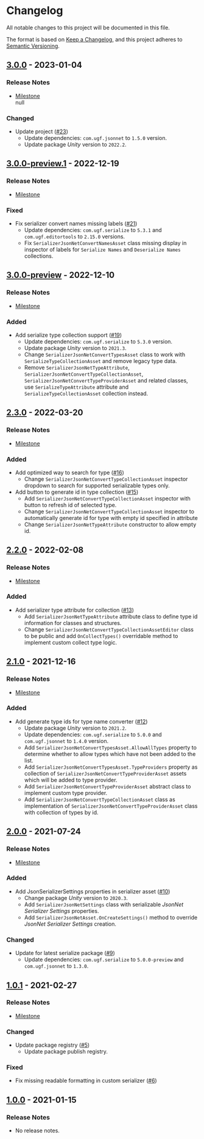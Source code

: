 # Changelog

All notable changes to this project will be documented in this file.

The format is based on [Keep a Changelog](https://keepachangelog.com/en/1.0.0/),
and this project adheres to [Semantic Versioning](https://semver.org/spec/v2.0.0.html).

## [3.0.0](https://github.com/unity-game-framework/ugf-serialize-jsonnet/releases/tag/3.0.0) - 2023-01-04  

### Release Notes

- [Milestone](https://github.com/unity-game-framework/ugf-serialize-jsonnet/milestone/8?closed=1)  
    null

### Changed

- Update project ([#23](https://github.com/unity-game-framework/ugf-serialize-jsonnet/issues/23))  
    - Update dependencies: `com.ugf.jsonnet` to `1.5.0` version.
    - Update package _Unity_ version to `2022.2`.

## [3.0.0-preview.1](https://github.com/unity-game-framework/ugf-serialize-jsonnet/releases/tag/3.0.0-preview.1) - 2022-12-19  

### Release Notes

- [Milestone](https://github.com/unity-game-framework/ugf-serialize-jsonnet/milestone/7?closed=1)  
    

### Fixed

- Fix serializer convert names missing labels ([#21](https://github.com/unity-game-framework/ugf-serialize-jsonnet/issues/21))  
    - Update dependencies: `com.ugf.serialize` to `5.3.1` and `com.ugf.editortools` to `2.15.0` versions.
    - Fix `SerializerJsonNetConvertNamesAsset` class missing display in inspector of labels for `Serialize Names` and `Deserialize Names` collections.

## [3.0.0-preview](https://github.com/unity-game-framework/ugf-serialize-jsonnet/releases/tag/3.0.0-preview) - 2022-12-10  

### Release Notes

- [Milestone](https://github.com/unity-game-framework/ugf-serialize-jsonnet/milestone/6?closed=1)  
    

### Added

- Add serialize type collection support  ([#19](https://github.com/unity-game-framework/ugf-serialize-jsonnet/issues/19))  
    - Update dependencies: `com.ugf.serialize` to `5.3.0` version.
    - Update package _Unity_ version to `2021.3`.
    - Change `SerializerJsonNetConvertTypesAsset` class to work with `SerializeTypeCollectionAsset` and remove legacy type data.
    - Remove `SerializerJsonNetTypeAttribute`, `SerializerJsonNetConvertTypeCollectionAsset`, `SerializerJsonNetConvertTypeProviderAsset` and related classes, use `SerializeTypeAttribute` attribute and `SerializeTypeCollectionAsset` collection instead.

## [2.3.0](https://github.com/unity-game-framework/ugf-serialize-jsonnet/releases/tag/2.3.0) - 2022-03-20  

### Release Notes

- [Milestone](https://github.com/unity-game-framework/ugf-serialize-jsonnet/milestone/5?closed=1)  
    

### Added

- Add optimized way to search for type ([#16](https://github.com/unity-game-framework/ugf-serialize-jsonnet/issues/16))  
    - Change `SerializerJsonNetConvertTypeCollectionAsset` inspector dropdown to search for supported serializable types only.
- Add button to generate id in type collection ([#15](https://github.com/unity-game-framework/ugf-serialize-jsonnet/issues/15))  
    - Add `SerializerJsonNetConvertTypeCollectionAsset` inspector with button to refresh id of selected type.
    - Change `SerializerJsonNetConvertTypeCollectionAsset` inspector to automatically generate id for type with empty id specified in attribute
    - Change `SerializerJsonNetTypeAttribute` constructor to allow empty id.

## [2.2.0](https://github.com/unity-game-framework/ugf-serialize-jsonnet/releases/tag/2.2.0) - 2022-02-08  

### Release Notes

- [Milestone](https://github.com/unity-game-framework/ugf-serialize-jsonnet/milestone/4?closed=1)  
    

### Added

- Add serializer type attribute for collection ([#13](https://github.com/unity-game-framework/ugf-serialize-jsonnet/issues/13))  
    - Add `SerializerJsonNetTypeAttribute` attribute class to define type id information for classes and structures.
    - Change `SerializerJsonNetConvertTypeCollectionAssetEditor` class to be public and add `OnCollectTypes()` overridable method to implement custom collect type logic.

## [2.1.0](https://github.com/unity-game-framework/ugf-serialize-jsonnet/releases/tag/2.1.0) - 2021-12-16  

### Release Notes

- [Milestone](https://github.com/unity-game-framework/ugf-serialize-jsonnet/milestone/3?closed=1)  
    

### Added

- Add generate type ids for type name converter ([#12](https://github.com/unity-game-framework/ugf-serialize-jsonnet/pull/12))  
    - Update package _Unity_ version to `2021.2`.
    - Update dependencies: `com.ugf.serialize` to `5.0.0` and `com.ugf.jsonnet` to `1.4.0` version.
    - Add `SerializerJsonNetConvertTypesAsset.AllowAllTypes` property to determine whether to allow types which have not been added to the list.
    - Add `SerializerJsonNetConvertTypesAsset.TypeProviders` property as collection of `SerializerJsonNetConvertTypeProviderAsset` assets which will be added to type provider.
    - Add `SerializerJsonNetConvertTypeProviderAsset` abstract class to implement custom type provider.
    - Add `SerializerJsonNetConvertTypeCollectionAsset` class as implementation of `SerializerJsonNetConvertTypeProviderAsset` class with collection of types by id.

## [2.0.0](https://github.com/unity-game-framework/ugf-serialize-jsonnet/releases/tag/2.0.0) - 2021-07-24  

### Release Notes

- [Milestone](https://github.com/unity-game-framework/ugf-serialize-jsonnet/milestone/2?closed=1)  
    

### Added

- Add JsonSerializerSettings properties in serializer asset ([#10](https://github.com/unity-game-framework/ugf-serialize-jsonnet/pull/10))  
    - Change package _Unity_ version to `2020.3`.
    - Add `SerializerJsonNetSettings` class with serializable _JsonNet Serializer Settings_ properties.
    - Add `SerializerJsonNetAsset.OnCreateSettings()` method to override _JsonNet Serializer Settings_ creation.

### Changed

- Update for latest serialize package ([#9](https://github.com/unity-game-framework/ugf-serialize-jsonnet/pull/9))  
    - Update dependencies: `com.ugf.serialize` to `5.0.0-preview` and `com.ugf.jsonnet` to `1.3.0`.

## [1.0.1](https://github.com/unity-game-framework/ugf-serialize-jsonnet/releases/tag/1.0.1) - 2021-02-27  

### Release Notes

- [Milestone](https://github.com/unity-game-framework/ugf-serialize-jsonnet/milestone/1?closed=1)  
    

### Changed

- Update package registry ([#5](https://github.com/unity-game-framework/ugf-serialize-jsonnet/pull/5))  
    - Update package publish registry.

### Fixed

- Fix missing readable formatting in custom serializer ([#6](https://github.com/unity-game-framework/ugf-serialize-jsonnet/pull/6))

## [1.0.0](https://github.com/unity-game-framework/ugf-serialize-jsonnet/releases/tag/1.0.0) - 2021-01-15  

### Release Notes

- No release notes.


